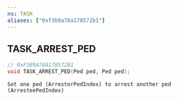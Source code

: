 ```yaml
---
ns: TASK
aliases: ["0xf3b9a78a178572b1"]
---
```

## TASK_ARREST_PED

```c
// 0xF3B9A78A178572B1
void TASK_ARREST_PED(Ped ped, Ped ped);
```

```
Set one ped (ArresterPedIndex) to arrest another ped (ArresteePedIndex)
```
